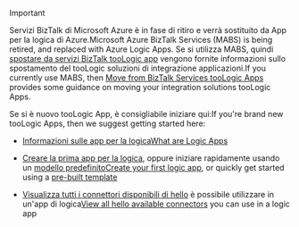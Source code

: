 > [!IMPORTANT]
> <span data-ttu-id="46bcd-101">Servizi BizTalk di Microsoft Azure è in fase di ritiro e verrà sostituito da App per la logica di Azure.</span><span class="sxs-lookup"><span data-stu-id="46bcd-101">Microsoft Azure BizTalk Services (MABS) is being retired, and replaced with Azure Logic Apps.</span></span> <span data-ttu-id="46bcd-102">Se si utilizza MABS, quindi [spostare da servizi BizTalk tooLogic app](../articles/logic-apps/logic-apps-move-from-mabs.md) vengono fornite informazioni sullo spostamento del tooLogic soluzioni di integrazione applicazioni.</span><span class="sxs-lookup"><span data-stu-id="46bcd-102">If you currently use MABS, then [Move from BizTalk Services tooLogic Apps](../articles/logic-apps/logic-apps-move-from-mabs.md) provides some guidance on moving your integration solutions tooLogic Apps.</span></span> 
> 
> <span data-ttu-id="46bcd-103">Se si è nuovo tooLogic App, è consigliabile iniziare qui:</span><span class="sxs-lookup"><span data-stu-id="46bcd-103">If you're brand new tooLogic Apps, then we suggest getting started here:</span></span> 
> 
> - [<span data-ttu-id="46bcd-104">Informazioni sulle app per la logica</span><span class="sxs-lookup"><span data-stu-id="46bcd-104">What are Logic Apps</span></span>](../articles/logic-apps/logic-apps-what-are-logic-apps.md)  
> 
> - <span data-ttu-id="46bcd-105">[Creare la prima app per la logica](../articles/logic-apps/logic-apps-create-a-logic-app.md), oppure iniziare rapidamente usando un [modello predefinito](../articles/logic-apps/logic-apps-use-logic-app-templates.md)</span><span class="sxs-lookup"><span data-stu-id="46bcd-105">[Create your first logic app](../articles/logic-apps/logic-apps-create-a-logic-app.md), or quickly get started using a [pre-built template](../articles/logic-apps/logic-apps-use-logic-app-templates.md)</span></span>  
> 
> - <span data-ttu-id="46bcd-106">[Visualizza tutti i connettori disponibili di hello](../articles/connectors/apis-list.md) è possibile utilizzare in un'app di logica</span><span class="sxs-lookup"><span data-stu-id="46bcd-106">[View all hello available connectors](../articles/connectors/apis-list.md) you can use in a logic app</span></span>

